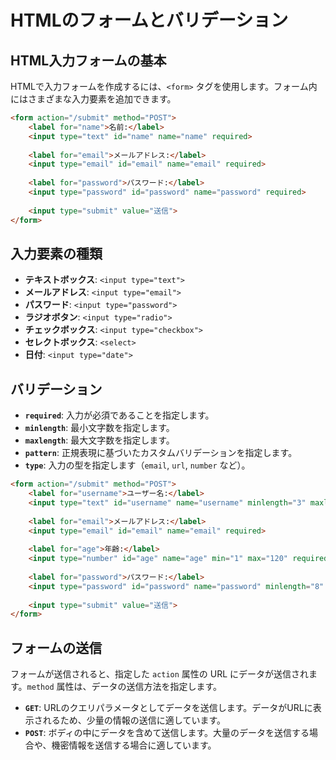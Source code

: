 
# HTMLのフォームとバリデーション

## HTML入力フォームの基本

HTMLで入力フォームを作成するには、`<form>` タグを使用します。フォーム内にはさまざまな入力要素を追加できます。

```html
<form action="/submit" method="POST">
    <label for="name">名前:</label>
    <input type="text" id="name" name="name" required>
    
    <label for="email">メールアドレス:</label>
    <input type="email" id="email" name="email" required>
    
    <label for="password">パスワード:</label>
    <input type="password" id="password" name="password" required>
    
    <input type="submit" value="送信">
</form>
```

## 入力要素の種類


- **テキストボックス**: `<input type="text">`
- **メールアドレス**: `<input type="email">` 
- **パスワード**: `<input type="password">`
- **ラジオボタン**: `<input type="radio">`
- **チェックボックス**: `<input type="checkbox">`
- **セレクトボックス**: `<select>`
- **日付**: `<input type="date">`

## バリデーション

- **`required`**: 入力が必須であることを指定します。
- **`minlength`**: 最小文字数を指定します。
- **`maxlength`**: 最大文字数を指定します。
- **`pattern`**: 正規表現に基づいたカスタムバリデーションを指定します。
- **`type`**: 入力の型を指定します（`email`, `url`, `number` など）。

```html
<form action="/submit" method="POST">
    <label for="username">ユーザー名:</label>
    <input type="text" id="username" name="username" minlength="3" maxlength="15" required>
    
    <label for="email">メールアドレス:</label>
    <input type="email" id="email" name="email" required>
    
    <label for="age">年齢:</label>
    <input type="number" id="age" name="age" min="1" max="120" required>
    
    <label for="password">パスワード:</label>
    <input type="password" id="password" name="password" minlength="8" required>
    
    <input type="submit" value="送信">
</form>
```

## フォームの送信

フォームが送信されると、指定した `action` 属性の URL にデータが送信されます。`method` 属性は、データの送信方法を指定します。

- **`GET`**: URLのクエリパラメータとしてデータを送信します。データがURLに表示されるため、少量の情報の送信に適しています。
- **`POST`**: ボディの中にデータを含めて送信します。大量のデータを送信する場合や、機密情報を送信する場合に適しています。
